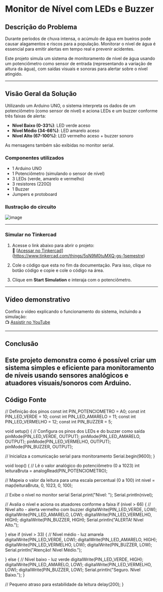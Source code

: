 # Monitor de Nível com LEDs e Buzzer

##  Descrição do Problema

Durante períodos de chuva intensa, o acúmulo de água em bueiros pode causar alagamentos e riscos para a população. Monitorar o nível de água  é essencial para emitir alertas em tempo real e prevenir acidentes.

Este projeto simula um sistema de monitoramento de nível de água usando um potenciômetro como sensor de entrada (representando a variação de altura da água), com saídas visuais e sonoras para alertar sobre o nível atingido.

---
## Visão Geral da Solução

Utilizando um Arduino UNO, o sistema interpreta os dados de um potenciômetro (como sensor de nível) e aciona LEDs e um buzzer conforme três faixas de alerta:

- **Nível Baixo (0-33%)**: LED verde aceso  
- **Nível Médio (34-66%)**: LED amarelo aceso  
- **Nível Alto (67-100%)**: LED vermelho aceso + buzzer sonoro  

As mensagens também são exibidas no monitor serial.

###  Componentes utilizados

- 1 Arduino UNO  
- 1 Potenciômetro (simulando o sensor de nível)  
- 3 LEDs (verde, amarelo e vermelho)  
- 3 resistores (220Ω)  
- 1 Buzzer  
- Jumpers e protoboard  

###  Ilustração do circuito

![image](https://github.com/user-attachments/assets/603f5860-427c-4050-8314-49ef29701fa6)


---

###  Simular no Tinkercad

1. Acesse o link abaixo para abrir o projeto:  
   🔗 [[Acessar no Tinkercad](https://www.tinkercad.com/things/SEU-LINK-AQUI)](https://www.tinkercad.com/things/5sN9M0tuMXQ-gs-1semestre)

2. Cole o código que esta no fim da documentação. Para isso, clique no botão código e copie e cole o código na área.

3. Clique em **Start Simulation** e interaja com o potenciômetro.

---

##  Vídeo demonstrativo

Confira o vídeo explicando o funcionamento do sistema, incluindo a simulação:  
📺 [Assistir no YouTube](https://youtube.com/SEU-LINK-AQUI)

---

##  Conclusão

Este projeto demonstra como é possível criar um sistema simples e eficiente para monitoramento de níveis usando sensores analógicos e atuadores visuais/sonoros com Arduino.
---


##  Código Fonte 

// Definição dos pinos
const int PIN_POTENCIOMETRO = A0;
const int PIN_LED_VERDE     = 10;
const int PIN_LED_AMARELO   = 11;
const int PIN_LED_VERMELHO  = 12;
const int PIN_BUZZER        = 5;

void setup() {
  // Configura os pinos dos LEDs e do buzzer como saída
  pinMode(PIN_LED_VERDE, OUTPUT);
  pinMode(PIN_LED_AMARELO, OUTPUT);
  pinMode(PIN_LED_VERMELHO, OUTPUT);
  pinMode(PIN_BUZZER, OUTPUT);

  // Inicializa a comunicação serial para monitoramento
  Serial.begin(9600);
}

void loop() {
  // Lê o valor analógico do potenciômetro (0 a 1023)
  int leituraBruta = analogRead(PIN_POTENCIOMETRO);

  // Mapeia o valor da leitura para uma escala percentual (0 a 100)
  int nivel = map(leituraBruta, 0, 1023, 0, 100);

  // Exibe o nível no monitor serial
  Serial.print("Nível: ");
  Serial.println(nivel);

  // Avalia o nível e aciona os atuadores conforme a faixa
  if (nivel > 66) {
    // Nível alto - alerta vermelho com buzzer
    digitalWrite(PIN_LED_VERDE, LOW);
    digitalWrite(PIN_LED_AMARELO, LOW);
    digitalWrite(PIN_LED_VERMELHO, HIGH);
    digitalWrite(PIN_BUZZER, HIGH);
    Serial.println("ALERTA! Nível Alto.");

  } else if (nivel > 33) {
    // Nível médio - luz amarela
    digitalWrite(PIN_LED_VERDE, LOW);
    digitalWrite(PIN_LED_AMARELO, HIGH);
    digitalWrite(PIN_LED_VERMELHO, LOW);
    digitalWrite(PIN_BUZZER, LOW);
    Serial.println("Atenção! Nível Médio.");

  } else {
    // Nível baixo - luz verde
    digitalWrite(PIN_LED_VERDE, HIGH);
    digitalWrite(PIN_LED_AMARELO, LOW);
    digitalWrite(PIN_LED_VERMELHO, LOW);
    digitalWrite(PIN_BUZZER, LOW);
    Serial.println("Seguro. Nível Baixo.");
  }

  // Pequeno atraso para estabilidade da leitura
  delay(200);
}
